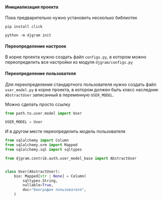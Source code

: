 #### Инициализация проекта

Пока предварительно нужно установить несколько библиотек
```shell
pip install click
```

```shell
python -m djgram init
```


#### Переопределение настроек

В корне проекта нужно создать файл `configs.py`,
в котором можно переопределить все настройки из модуля `djgram/configs.py`


#### Переопределение пользователя

Для переопределения стандартного пользователя нужно создать файл `user_model.py` в корне проекта,
в котором должен быть класс наследник `AbstractUser` записанный в переменную `USER_MODEL`.

Можно сделать просто ссылку

```python
from path.to.user.model import User

USER_MODEL = User
```

И в другом месте переопределить модель пользователя

```python
from sqlalchemy import Column
from sqlalchemy.orm import Mapped
from sqlalchemy.sql import sqltypes

from djgram.contrib.auth.user_model_base import AbstractUser


class User(AbstractUser):
    bio: Mapped[str | None] = Column(
        sqltypes.String,
        nullable=True,
        doc="Биография пользователя",
    )
```